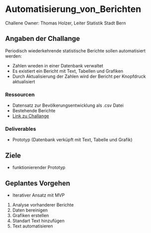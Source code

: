 # Automatisierung_von_Berichten
Challene Owner: Thomas Holzer, Leiter Statistik Stadt Bern
## Angaben der Challange
Periodisch wiederkehrende statistische Berichte sollen automatisiert werden:
- Zahlen wreden in einer Datenbank verwaltet
- Es existiert ein Bericht mit Text, Tabellen und Grafiken
- Durch Aktualisierung der Zahlen wird der Bericht per Knopfdruck aktualisiert
### Ressourcen
- Datensatz zur Bevölkerungsentwicklung als .csv Datei
- Bestehende Berichte
- [Link zu Challange](https://hack.data-hackdays-be.ch/project/3)

### Deliverables
- Prototyp (Datenbank verküpft mit Text, Tabelle und Grafik)

## Ziele
- funktionierender Prototyp

## Geplantes Vorgehen
- Iterativer Ansatz mit MVP

1. Analyse vorhanderer Berichte
2. Daten bereinigen
3. Grafiken erstellen
4. Standart Text hinzufügen
5. Text automatisieren
